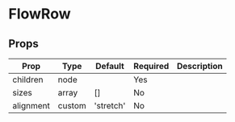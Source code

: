 FlowRow
=======


Props
-----

Prop                  | Type     | Default                   | Required | Description
--------------------- | -------- | ------------------------- | -------- | -----------
children|node||Yes|
sizes|array|[]|No|
alignment|custom|'stretch'|No|


